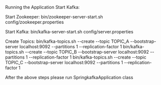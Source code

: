 Running the Application
Start Kafka:

Start Zookeeper:
bin/zookeeper-server-start.sh config/zookeeper.properties

Start Kafka:
bin/kafka-server-start.sh config/server.properties

Create Topics:
bin/kafka-topics.sh --create --topic TOPIC_A --bootstrap-server localhost:9092 --partitions 1 --replication-factor 1
bin/kafka-topics.sh --create --topic TOPIC_B --bootstrap-server localhost:9092 --partitions 1 --replication-factor 1
bin/kafka-topics.sh --create --topic TOPIC_C --bootstrap-server localhost:9092 --partitions 1 --replication-factor 1

After the above steps please run SpringkafkaApplication class